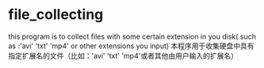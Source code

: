 # file_collecting
this program is to collect files  with some certain extension in you disk( such as :'avi' 'txt' 'mp4' or other extensions you input)
本程序用于收集硬盘中具有指定扩展名的文件（比如：'avi' 'txt' 'mp4'或者其他由用户输入的扩展名）
